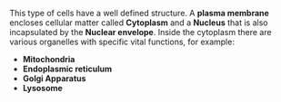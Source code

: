 This type of cells have a well defined structure.
A **plasma membrane** encloses cellular matter called **Cytoplasm** and a **Nucleus** that is also incapsulated by the **Nuclear envelope**.
Inside the cytoplasm there are various organelles with specific vital functions, for example:
- **Mitochondria**
- **Endoplasmic reticulum**
- **Golgi Apparatus**
- **Lysosome**

